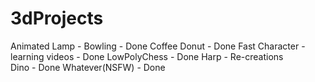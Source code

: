 # 3dProjects

Animated Lamp                   - 
Bowling                         - Done
Coffee Donut                    - Done
Fast Character                  - 
learning videos                 - Done
LowPolyChess                    - Done
Harp                            - 
Re-creations                    
    Dino                        - Done
    Whatever(NSFW)              - Done

